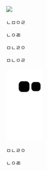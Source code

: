 

<img src='https://image-cdn.hypb.st/https%3A%2F%2Fkr.hypebeast.com%2Ffiles%2F2022%2F03%2Fpokemon-enskyshop-psyduck-teapot-release-01.jpg?q=75&w=800&cbr=1&fit=max'>

ㄴㅁㅇㄹ

ㄴㅇㄻ

ㅁㄴㄹㅇ

ㅁㄴㅇㄹ

![snake svg](https://github.com/Seop0728/Seop0728/blob/output/github-contribution-grid-snake.svg)

ㅁㄴㄹㅇ

ㄴㅇㄻ
























































